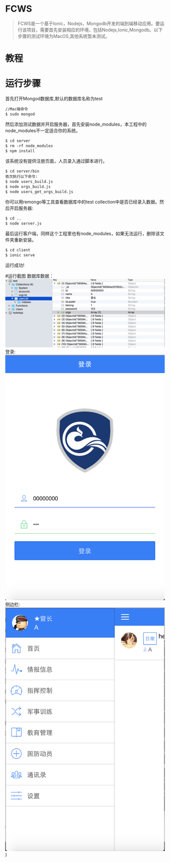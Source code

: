 FCWS
======

> FCWS是一个基于Ionic，Nodejs，Mongodb开发的端到端移动应用。要运行该项目，需要首先安装相应的环境，包括Nodejs,Ionic,Mongodb。以下步骤的测试环境为MacOS,其他系统暂未测试。

# 教程

# 运行步骤
首先打开Mongod数据库,默认的数据库名称为test

```
//Mac端命令
$ sudo mongod
```

然后添加测试数据并开启服务器，首先安装node_modules，本工程中的node_modules不一定适合你的系统。

```
$ cd server
$ rm -rf node_modules
$ npm install
```

该系统没有提供注册页面，人员录入通过脚本进行。

```
$ cd server/bin
依次执行以下命令:
$ node users_build.js
$ node orgs_build.js
$ node users_get_orgs_build.js
```
你可以用remongo等工具查看数据库中的test collection中是否已经录入数据。然后开启服务器:

```
$ cd ..
$ node server.js
```

最后运行客户端，同样这个工程里也有node_modules，如果无法运行，删除该文件夹重新安装。

```
$ cd client
$ ionic serve
```
运行成功!

#运行截图
数据库数据：
![](./images/mongodb.png)
登录:
![](./images/login.png)
侧边栏:
![](./images/sidemenu.png))
